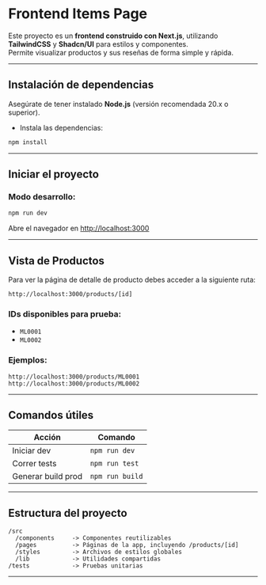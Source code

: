 # Frontend Items Page

Este proyecto es un **frontend construido con Next.js**, utilizando **TailwindCSS** y **Shadcn/UI** para estilos y componentes.  
Permite visualizar productos y sus reseñas de forma simple y rápida.

---

## Instalación de dependencias  

Asegúrate de tener instalado **Node.js** (versión recomendada 20.x o superior).  

* Instala las dependencias:  
```bash
npm install
```

---

## Iniciar el proyecto  

### Modo desarrollo:
```bash
npm run dev
```
Abre el navegador en [http://localhost:3000](http://localhost:3000)  

---

## Vista de Productos

Para ver la página de detalle de producto debes acceder a la siguiente ruta:  

```
http://localhost:3000/products/[id]
```

### IDs disponibles para prueba:  
- `ML0001`
- `ML0002`

### Ejemplos:
```
http://localhost:3000/products/ML0001
http://localhost:3000/products/ML0002
```

---

## Comandos útiles  

| Acción             | Comando        |
|--------------------|----------------|
| Iniciar dev        | `npm run dev`  |
| Correr tests       | `npm run test` |
| Generar build prod | `npm run build`|

---

## Estructura del proyecto

```
/src
  /components     -> Componentes reutilizables
  /pages          -> Páginas de la app, incluyendo /products/[id]
  /styles         -> Archivos de estilos globales
  /lib            -> Utilidades compartidas
/tests            -> Pruebas unitarias
```

---
